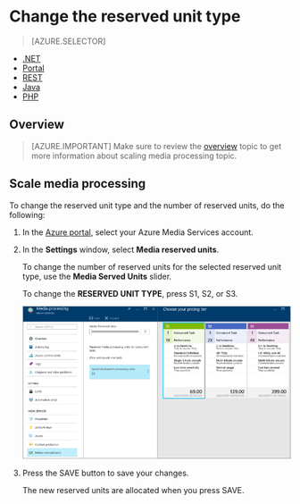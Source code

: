 <properties
    pageTitle=" Scale Media Processing using the Azure portal | Azure"
    description="This tutorial walks you through the steps of scaling Media Processing using the Azure portal."
    services="media-services"
    documentationcenter=""
    author="Juliako"
    manager="erikre"
    editor="" />
<tags
    ms.assetid="e500f733-68aa-450c-b212-cf717c0d15da"
    ms.service="media-services"
    ms.workload="media"
    ms.tgt_pltfrm="na"
    ms.devlang="na"
    ms.topic="article"
    ms.date="01/10/2017"
    wacn.date=""
    ms.author="juliako" />

# Change the reserved unit type

> [AZURE.SELECTOR]
- [.NET](/documentation/articles/media-services-dotnet-encoding-units/)
- [Portal](/documentation/articles/media-services-portal-scale-media-processing/)
- [REST](https://docs.microsoft.com/rest/api/media/operations/encodingreservedunittype)
- [Java](https://github.com/southworkscom/azure-sdk-for-media-services-java-samples)
- [PHP](https://github.com/Azure/azure-sdk-for-php/tree/master/examples/MediaServices)

## Overview

>[AZURE.IMPORTANT] Make sure to review the [overview](/documentation/articles/media-services-scale-media-processing-overview/) topic to get more information about scaling media processing topic.

## Scale media processing
To change the reserved unit type and the number of reserved units, do the following:

1. In the [Azure portal](https://portal.azure.cn/), select your Azure Media Services account.
2. In the **Settings** window, select **Media reserved units**.
   
    To change the number of reserved units for the selected reserved unit type, use the **Media Served Units** slider.
   
    To change the **RESERVED UNIT TYPE**, press S1, S2, or S3.
   
    ![Processors page](./media/media-services-portal-scale-media-processing/media-services-scale-media-processing.png)
3. Press the SAVE button to save your changes.
   
    The new reserved units are allocated when you press SAVE.




